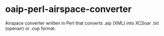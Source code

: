 # oaip-perl-airspace-converter
Airspace converter written in Perl that converts .aip (XML) into XCSoar .txt (openair) or .cup format.

